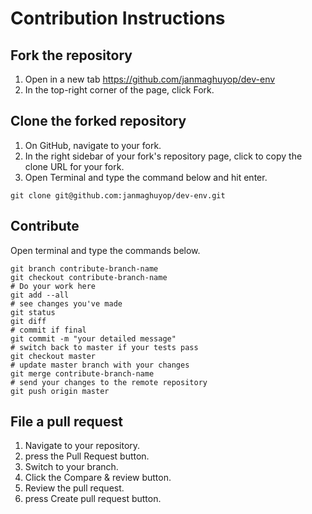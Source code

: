 # Contribution Instructions

## Fork the repository
1. Open in a new tab https://github.com/janmaghuyop/dev-env
2. In the top-right corner of the page, click Fork.

## Clone the forked repository
1. On GitHub, navigate to your fork.
2. In the right sidebar of your fork's repository page, click to copy the clone URL for your fork.
3. Open Terminal and type the command below and hit enter.

```
git clone git@github.com:janmaghuyop/dev-env.git
```

## Contribute
Open terminal and type the commands below.
```
git branch contribute-branch-name
git checkout contribute-branch-name
# Do your work here
git add --all
# see changes you've made
git status
git diff
# commit if final
git commit -m "your detailed message"
# switch back to master if your tests pass
git checkout master
# update master branch with your changes
git merge contribute-branch-name
# send your changes to the remote repository
git push origin master
```

## File a pull request
1. Navigate to your repository.
2. press the Pull Request button.
3. Switch to your branch.
4. Click the Compare & review button.
5. Review the pull request.
6. press Create pull request button.